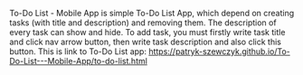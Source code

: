 To-Do List - Mobile App is simple To-Do List App, which depend on creating tasks (with title and description) and removing them. The description of every task can show and hide. To add task, you must firstly write task title and click nav arrow button, then write task description and also click this button.
This is link to To-Do List app: https://patryk-szewczyk.github.io/To-Do-List---Mobile-App/to-do-list.html
